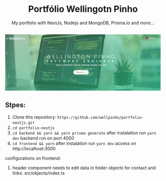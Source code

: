 <h1 align="center">Portfólio Wellingotn Pinho</h1>
<p align="center">My portfolio with NextJs, Nodejs and MongoDB, Prisma.io and more...</p>

<h2 align="center">
  <img alt="#header component" title="#header component" src="assets/header.png" />
</h2>

## Stpes:
1. Clone this repository: ``` https://github.com/wellpinho/portfolio-nextjs.git ```
2. ``` cd portfolio-nextjs ```
3. ``` cd backend && yarn && yarn prisma generate ``` after instalation run ``` yarn dev ``` backend run on port 4000
4. ``` cd frontend && yarn ``` after instalation run ``` yarn dev ``` access on http://localhost:3000

configurations on frontend:
1. header component needs to edit data in folder objects for contact and links: src/objects/index.ts
